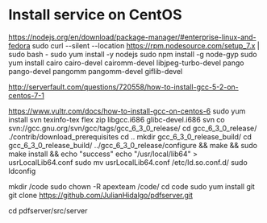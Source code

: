 Install service on CentOS
=========================

https://nodejs.org/en/download/package-manager/#enterprise-linux-and-fedora
sudo curl --silent --location https://rpm.nodesource.com/setup_7.x | sudo bash -
sudo yum install -y nodejs
sudo npm install -g node-gyp
sudo yum install cairo cairo-devel cairomm-devel libjpeg-turbo-devel pango pango-devel pangomm pangomm-devel giflib-devel

http://serverfault.com/questions/720558/how-to-install-gcc-5-2-on-centos-7-1


https://www.vultr.com/docs/how-to-install-gcc-on-centos-6
sudo yum install svn texinfo-tex flex zip libgcc.i686 glibc-devel.i686
svn co svn://gcc.gnu.org/svn/gcc/tags/gcc_6_3_0_release/
cd gcc_6_3_0_release/
./contrib/download_prerequisites
cd ..
mkdir gcc_6_3_0_release_build/
cd gcc_6_3_0_release_build/
../gcc_6_3_0_release/configure && make && sudo make install && echo "success"
echo "/usr/local/lib64" > usrLocalLib64.conf
sudo mv usrLocalLib64.conf /etc/ld.so.conf.d/
sudo ldconfig

mkdir /code
sudo chown -R apexteam /code/
cd code
sudo yum install git
git clone https://github.com/JulianHidalgo/pdfserver.git


cd pdfserver/src/server
